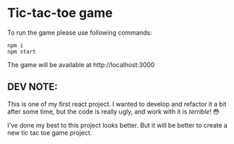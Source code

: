 # Tic-tac-toe game

To run the game please use following commands:
```
npm i
npm start
```

The game will be available at http://localhost:3000

## DEV NOTE:
This is one of my first react project. 
I wanted to develop and refactor it a bit after some time, but the code is really ugly, and work with it is *terrible*! :flushed:

I've done my best to this project looks better. But it will be better to create a new tic tac toe game project.